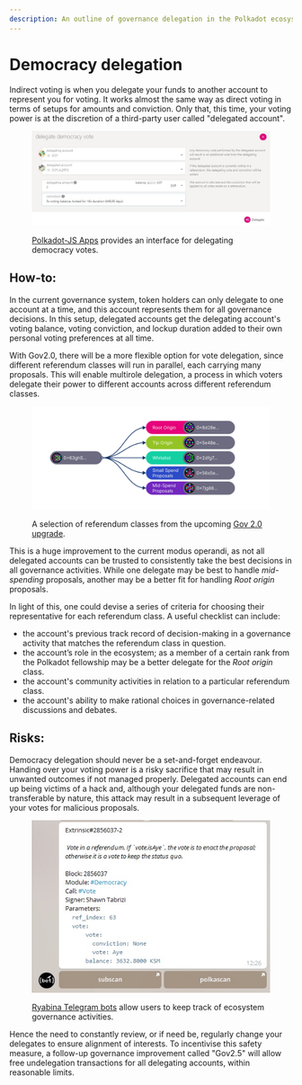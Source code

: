 ```yaml
---
description: An outline of governance delegation in the Polkadot ecosystem.
---
```


# Democracy delegation

Indirect voting is when you delegate your funds to another account to represent you for voting. It works almost the same way as direct voting in terms of setups for  amounts and conviction. Only that, this time, your voting power is at the discretion of a third-party user called "delegated account".

<figure><img src="../../../.gitbook/assets/O_VDelegation.JPG" alt=""><figcaption><p><a href="https://polkadot.js.org/apps/?rpc=wss%3A%2F%2Fpublic-rpc.pinknode.io%2Fpolkadot#/accounts">Polkadot-JS Apps</a> provides an interface for delegating democracy votes.</p></figcaption></figure>



## How-to:

In the current governance system, token holders can only delegate to one account at a time, and this account represents them for all governance decisions. In this setup, delegated accounts get the delegating account's voting balance, voting conviction, and lockup duration added to their own personal voting preferences at all time.&#x20;

With Gov2.0, there will be a more flexible option for vote delegation, since different referendum classes will run in parallel, each carrying many proposals. This will enable multirole delegation, a process in which voters delegate their power to different accounts across different referendum classes.

<figure><img src="../../../.gitbook/assets/O_VGov2.png" alt=""><figcaption><p>A selection of referendum classes from the upcoming <a href="https://polkadot.network/blog/gov2-polkadots-next-generation-of-decentralised-governance/">Gov 2.0 upgrade</a>.</p></figcaption></figure>



This is a huge improvement to the current modus operandi, as not all delegated accounts can be trusted to consistently take the best decisions in all governance activities. While one delegate may be best to handle _mid-spending_ proposals, another may be a better fit for handling _Root origin_ proposals.

In light of this, one could devise a series of criteria for choosing their representative for each referendum class. A useful checklist can include:

* the account's previous track record of decision-making in a governance activity that matches the referendum class in question.&#x20;
* the account’s role in the ecosystem; as a member of a certain rank from the Polkadot fellowship may be a better delegate for the _Root origin_ class.
* the account's community activities in relation to a particular referendum class.&#x20;
* the account's ability to make rational choices in governance-related discussions and debates.



## **Risks:**

Democracy delegation should never be a set-and-forget endeavour. Handing over your voting power is a risky sacrifice that may result in unwanted outcomes if not managed properly. Delegated accounts can end up being victims of a hack and,  although your delegated funds are non-transferable by nature, this attack may result in a subsequent leverage of your votes for malicious proposals.&#x20;

<figure><img src="../../../.gitbook/assets/O_VRyabinabot.jpg" alt=""><figcaption><p><a href="https://ryabina.medium.com/track-anything-ultimate-guide-for-polkadot-and-kusama-telegram-bots-a47aa913f8b">Ryabina Telegram bots</a> allow users to keep track of ecosystem governance activities. </p></figcaption></figure>



Hence the need to constantly review, or if need be, regularly change your delegates to ensure alignment of interests. To incentivise this safety measure, a follow-up governance improvement called "Gov2.5" will allow free undelegation transactions for all delegating accounts, within reasonable limits.&#x20;

